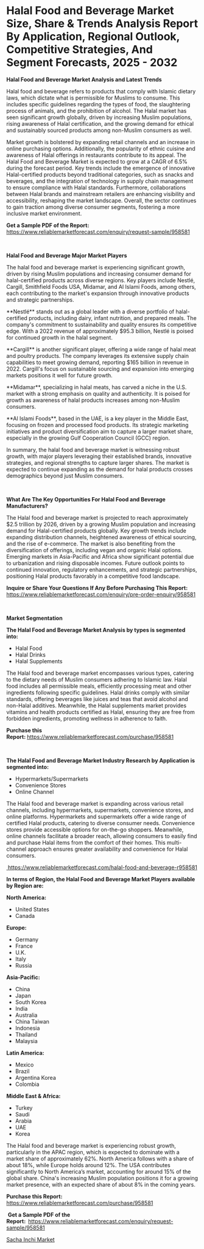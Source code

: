 <p><h1>Halal Food and Beverage Market Size, Share & Trends Analysis Report By Application, Regional Outlook, Competitive Strategies, And Segment Forecasts, 2025 - 2032</h1></p><p><strong>Halal Food and Beverage Market Analysis and Latest Trends</strong></p>
<p><p>Halal food and beverage refers to products that comply with Islamic dietary laws, which dictate what is permissible for Muslims to consume. This includes specific guidelines regarding the types of food, the slaughtering process of animals, and the prohibition of alcohol. The Halal market has seen significant growth globally, driven by increasing Muslim populations, rising awareness of Halal certification, and the growing demand for ethical and sustainably sourced products among non-Muslim consumers as well.</p><p>Market growth is bolstered by expanding retail channels and an increase in online purchasing options. Additionally, the popularity of ethnic cuisine and awareness of Halal offerings in restaurants contribute to its appeal. The Halal Food and Beverage Market is expected to grow at a CAGR of 6.5% during the forecast period. Key trends include the emergence of innovative Halal-certified products beyond traditional categories, such as snacks and beverages, and the integration of technology in supply chain management to ensure compliance with Halal standards. Furthermore, collaborations between Halal brands and mainstream retailers are enhancing visibility and accessibility, reshaping the market landscape. Overall, the sector continues to gain traction among diverse consumer segments, fostering a more inclusive market environment.</p></p>
<p><strong>Get a Sample PDF of the Report:&nbsp;</strong> <a href="https://www.reliablemarketforecast.com/enquiry/request-sample/958581?utm_campaign=2750&utm_medium=2&utm_source=Github&utm_content=ia&utm_term=07042025&utm_id=halal-food-and-beverage">https://www.reliablemarketforecast.com/enquiry/request-sample/958581</a></p>
<p>&nbsp;</p>
<p><strong>Halal Food and Beverage Major Market Players</strong></p>
<p><p>The halal food and beverage market is experiencing significant growth, driven by rising Muslim populations and increasing consumer demand for halal-certified products across diverse regions. Key players include Nestlé, Cargill, Smithfield Foods USA, Midamar, and Al Islami Foods, among others, each contributing to the market's expansion through innovative products and strategic partnerships.</p><p>**Nestlé** stands out as a global leader with a diverse portfolio of halal-certified products, including dairy, infant nutrition, and prepared meals. The company's commitment to sustainability and quality ensures its competitive edge. With a 2022 revenue of approximately $95.3 billion, Nestlé is poised for continued growth in the halal segment.</p><p>**Cargill** is another significant player, offering a wide range of halal meat and poultry products. The company leverages its extensive supply chain capabilities to meet growing demand, reporting $165 billion in revenue in 2022. Cargill's focus on sustainable sourcing and expansion into emerging markets positions it well for future growth.</p><p>**Midamar**, specializing in halal meats, has carved a niche in the U.S. market with a strong emphasis on quality and authenticity. It is poised for growth as awareness of halal products increases among non-Muslim consumers.</p><p>**Al Islami Foods**, based in the UAE, is a key player in the Middle East, focusing on frozen and processed food products. Its strategic marketing initiatives and product diversification aim to capture a larger market share, especially in the growing Gulf Cooperation Council (GCC) region.</p><p>In summary, the halal food and beverage market is witnessing robust growth, with major players leveraging their established brands, innovative strategies, and regional strengths to capture larger shares. The market is expected to continue expanding as the demand for halal products crosses demographics beyond just Muslim consumers.</p></p>
<p>&nbsp;</p>
<p><strong>What Are The Key Opportunities For Halal Food and Beverage Manufacturers?</strong></p>
<p><p>The Halal food and beverage market is projected to reach approximately $2.5 trillion by 2026, driven by a growing Muslim population and increasing demand for Halal-certified products globally. Key growth trends include expanding distribution channels, heightened awareness of ethical sourcing, and the rise of e-commerce. The market is also benefiting from the diversification of offerings, including vegan and organic Halal options. Emerging markets in Asia-Pacific and Africa show significant potential due to urbanization and rising disposable incomes. Future outlook points to continued innovation, regulatory enhancements, and strategic partnerships, positioning Halal products favorably in a competitive food landscape.</p></p>
<p><strong>Inquire or Share Your Questions If Any Before Purchasing This Report:</strong> <a href="https://www.reliablemarketforecast.com/enquiry/pre-order-enquiry/958581?utm_campaign=2750&utm_medium=2&utm_source=Github&utm_content=ia&utm_term=07042025&utm_id=halal-food-and-beverage">https://www.reliablemarketforecast.com/enquiry/pre-order-enquiry/958581</a></p>
<p>&nbsp;</p>
<p><strong>Market Segmentation</strong></p>
<p><strong>The Halal Food and Beverage Market Analysis by types is segmented into:</strong></p>
<p><ul><li>Halal Food</li><li>Halal Drinks</li><li>Halal Supplements</li></ul></p>
<p><p>The Halal food and beverage market encompasses various types, catering to the dietary needs of Muslim consumers adhering to Islamic law. Halal food includes all permissible meals, efficiently processing meat and other ingredients following specific guidelines. Halal drinks comply with similar standards, offering beverages like juices and teas that avoid alcohol and non-Halal additives. Meanwhile, the Halal supplements market provides vitamins and health products certified as Halal, ensuring they are free from forbidden ingredients, promoting wellness in adherence to faith.</p></p>
<p><strong>Purchase this Report:&nbsp;</strong><a href="https://www.reliablemarketforecast.com/purchase/958581?utm_campaign=2750&utm_medium=2&utm_source=Github&utm_content=ia&utm_term=07042025&utm_id=halal-food-and-beverage">https://www.reliablemarketforecast.com/purchase/958581</a></p>
<p>&nbsp;</p>
<p><strong>The Halal Food and Beverage Market Industry Research by Application is segmented into:</strong></p>
<p><ul><li>Hypermarkets/Supermarkets</li><li>Convenience Stores</li><li>Online Channel</li></ul></p>
<p><p>The Halal food and beverage market is expanding across various retail channels, including hypermarkets, supermarkets, convenience stores, and online platforms. Hypermarkets and supermarkets offer a wide range of certified Halal products, catering to diverse consumer needs. Convenience stores provide accessible options for on-the-go shoppers. Meanwhile, online channels facilitate a broader reach, allowing consumers to easily find and purchase Halal items from the comfort of their homes. This multi-channel approach ensures greater availability and convenience for Halal consumers.</p></p>
<p><a href="https://www.reliablemarketforecast.com/halal-food-and-beverage-r958581?utm_campaign=2750&utm_medium=2&utm_source=Github&utm_content=ia&utm_term=07042025&utm_id=halal-food-and-beverage">&nbsp;https://www.reliablemarketforecast.com/halal-food-and-beverage-r958581</a></p>
<p><strong>In terms of Region, the Halal Food and Beverage Market Players available by Region are:</strong></p>
<p>
    <p> <strong> North America: </strong>
        <ul>
            <li>United States</li>
            <li>Canada</li>
        </ul>
        </p> 
    <p> <strong> Europe: </strong>
        <ul>
            <li>Germany</li>
            <li>France</li>
            <li>U.K.</li>
            <li>Italy</li>
            <li>Russia</li>
        </ul>
        </p> 
    <p> <strong> Asia-Pacific: </strong>
        <ul>
            <li>China</li>
            <li>Japan</li>
            <li>South Korea</li>
            <li>India</li>
            <li>Australia</li>
            <li>China Taiwan</li>
            <li>Indonesia</li>
            <li>Thailand</li>
            <li>Malaysia</li>
        </ul>
        </p> 
    <p> <strong> Latin America: </strong>
        <ul>
            <li>Mexico</li>
            <li>Brazil</li>
            <li>Argentina Korea</li>
            <li>Colombia</li>
        </ul>
        </p> 
    <p> <strong> Middle East & Africa: </strong>
        <ul>
            <li>Turkey</li>
            <li>Saudi</li>
            <li>Arabia</li>
            <li>UAE</li>
            <li>Korea</li>
        </ul>
    </p>
    </p>
<p><p>The Halal food and beverage market is experiencing robust growth, particularly in the APAC region, which is expected to dominate with a market share of approximately 62%. North America follows with a share of about 18%, while Europe holds around 12%. The USA contributes significantly to North America’s market, accounting for around 15% of the global share. China's increasing Muslim population positions it for a growing market presence, with an expected share of about 8% in the coming years.</p></p>
<p><strong>Purchase this Report: </strong><a href="https://www.reliablemarketforecast.com/purchase/958581?utm_campaign=2750&utm_medium=2&utm_source=Github&utm_content=ia&utm_term=07042025&utm_id=halal-food-and-beverage">https://www.reliablemarketforecast.com/purchase/958581</a></p>
<p>&nbsp;<strong>Get a Sample PDF of the Report:&nbsp;&nbsp;</strong><a href="https://www.reliablemarketforecast.com/enquiry/request-sample/958581?utm_campaign=2750&utm_medium=2&utm_source=Github&utm_content=ia&utm_term=07042025&utm_id=halal-food-and-beverage">https://www.reliablemarketforecast.com/enquiry/request-sample/958581</a></p>
<p><strong></strong></p>
<p><p><a href="https://github.com/dolorespeddico90/Market-Research-Report-List-1/blob/main/sacha-inchi-market.md?utm_campaign=2750&utm_medium=2&utm_source=Github&utm_content=ia&utm_term=07042025&utm_id=halal-food-and-beverage">Sacha Inchi Market</a></p></p>
